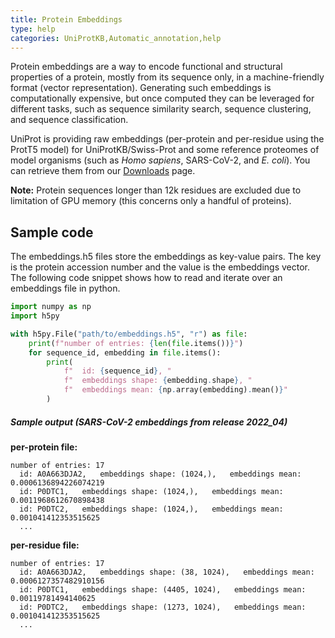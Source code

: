 ```yaml
---
title: Protein Embeddings
type: help
categories: UniProtKB,Automatic_annotation,help
---
```


Protein embeddings are a way to encode functional and structural properties of a protein,
mostly from its sequence only, in a machine-friendly format (vector representation).
Generating such embeddings is computationally expensive, but once computed they can be leveraged for different tasks,
such as sequence similarity search, sequence clustering, and sequence classification.

UniProt is providing raw embeddings (per-protein and per-residue using the ProtT5 model)
for UniProtKB/Swiss-Prot and some reference proteomes of model organisms (such as *Homo sapiens*, SARS-CoV-2, and *E. coli*).
You can retrieve them from our [Downloads](https://www.uniprot.org/help/downloads) page.

**Note:** Protein sequences longer than 12k residues are excluded due to limitation of GPU memory (this concerns only a handful of proteins). 

## Sample code

The embeddings.h5 files store the embeddings as key-value pairs. The key is the protein accession number and the value is 
the embeddings vector. The following code snippet shows how to read and iterate over an embeddings file in python.

```python
import numpy as np
import h5py

with h5py.File("path/to/embeddings.h5", "r") as file:
    print(f"number of entries: {len(file.items())}")
    for sequence_id, embedding in file.items():
        print(
            f"  id: {sequence_id}, "
            f"  embeddings shape: {embedding.shape}, "
            f"  embeddings mean: {np.array(embedding).mean()}"
        )
```

##### Sample output (SARS-CoV-2 embeddings from release 2022_04)

**per-protein file:**

```
number of entries: 17
  id: A0A663DJA2,   embeddings shape: (1024,),   embeddings mean: 0.0006136894226074219
  id: P0DTC1,   embeddings shape: (1024,),   embeddings mean: 0.0011968612670898438
  id: P0DTC2,   embeddings shape: (1024,),   embeddings mean: 0.001041412353515625
  ...
```

**per-residue file:**

```
number of entries: 17
  id: A0A663DJA2,   embeddings shape: (38, 1024),   embeddings mean: 0.0006127357482910156
  id: P0DTC1,   embeddings shape: (4405, 1024),   embeddings mean: 0.00119781494140625
  id: P0DTC2,   embeddings shape: (1273, 1024),   embeddings mean: 0.001041412353515625
  ...
```
